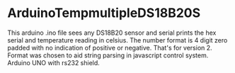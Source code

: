 # ArduinoTempmultipleDS18B20S

This arduino .ino file  sees any DS18B20 sensor and serial prints the hex serial and temperature reading in celsius. The number format is 4 digit zero padded with no indication of positive or negative. That's for version 2.
Format was chosen to aid string parsing in javascript control system.
Arduino UNO with rs232 shield.
